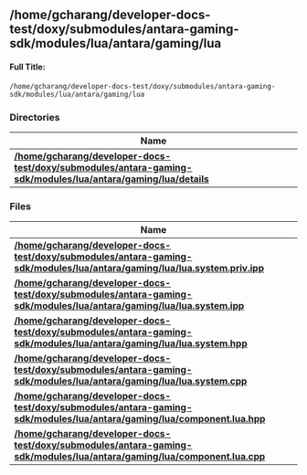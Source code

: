 

## /home/gcharang/developer-docs-test/doxy/submodules/antara-gaming-sdk/modules/lua/antara/gaming/lua

#### Full Title:
```
/home/gcharang/developer-docs-test/doxy/submodules/antara-gaming-sdk/modules/lua/antara/gaming/lua
```





### Directories

| Name           |
| -------------- |
| **[/home/gcharang/developer-docs-test/doxy/submodules/antara-gaming-sdk/modules/lua/antara/gaming/lua/details](Files/dir_31c98d707be9c318454d7de0f251d79b.md#dir-/home/gcharang/developer-docs-test/doxy/submodules/antara-gaming-sdk/modules/lua/antara/gaming/lua/details)**  |

### Files

| Name           |
| -------------- |
| **[/home/gcharang/developer-docs-test/doxy/submodules/antara-gaming-sdk/modules/lua/antara/gaming/lua/lua.system.priv.ipp](Files/lua_8system_8priv_8ipp.md#file-lua.system.priv.ipp)**  |
| **[/home/gcharang/developer-docs-test/doxy/submodules/antara-gaming-sdk/modules/lua/antara/gaming/lua/lua.system.ipp](Files/lua_8system_8ipp.md#file-lua.system.ipp)**  |
| **[/home/gcharang/developer-docs-test/doxy/submodules/antara-gaming-sdk/modules/lua/antara/gaming/lua/lua.system.hpp](Files/lua_2antara_2gaming_2lua_2lua_8system_8hpp.md#file-lua.system.hpp)**  |
| **[/home/gcharang/developer-docs-test/doxy/submodules/antara-gaming-sdk/modules/lua/antara/gaming/lua/lua.system.cpp](Files/lua_2antara_2gaming_2lua_2lua_8system_8cpp.md#file-lua.system.cpp)**  |
| **[/home/gcharang/developer-docs-test/doxy/submodules/antara-gaming-sdk/modules/lua/antara/gaming/lua/component.lua.hpp](Files/component_8lua_8hpp.md#file-component.lua.hpp)**  |
| **[/home/gcharang/developer-docs-test/doxy/submodules/antara-gaming-sdk/modules/lua/antara/gaming/lua/component.lua.cpp](Files/component_8lua_8cpp.md#file-component.lua.cpp)**  |





















